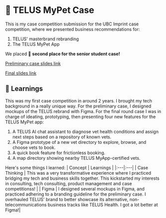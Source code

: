 # 🐶 TELUS MyPet Case

This is my case competition submission for the UBC Imprint case competition, where we presented business recommendations for:
1. TELUS' masterbrand rebranding
2. The TELUS MyPet App

We placed 🥈 **second place for the senior student case!**

[Preliminary case slides link](https://drive.google.com/file/d/1F-5KQ8dSqqZLaXkb2r71mBwgjG_evodO/view?usp=sharing)

[Final slides link](https://drive.google.com/file/d/1E8gHKfGA0cooUbUQMURxIMY5ScSINMte/view?usp=sharing)

## :book: Learnings

This was my first case competition in around 2 years. I brought my tech background in a really unique way. For the preliminary case, I designed mockups of the TELUS rebrand with Figma. For the final round case I was in charge of ideating, prototyping, then presenting four new features for the TELUS MyPet app:
1. A TELUS AI chat assistant to diagnose vet health conditions and assign next steps based on a repository of known vets.
2. A Figma prototype of a new vet directory to explore, browse, and choose vets to book.
3. A quick book feature for frictionless booking.
4. A map directory showing nearby TELUS MyApp-certified vets.

Here's some things I learned:
| Concept | Learnings |
|:---|:---|
| Case Thinking | This was a very transformative experience where I practiced bridging my tech and business skills together. This kickstarted my interests in consulting, tech consulting, product management and case competitionss! |
| Figma | I designed several mockups in Figma, and practiced adhering to a branding guideline for the preliminary case. I overhauled TELUS' brand to better showcase its alternative, non-telecommunications business tracks like TELUS Health. I got a lot better at Figma!|
